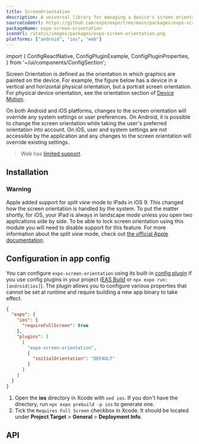 ```yaml
---
title: ScreenOrientation
description: A universal library for managing a device's screen orientation.
sourceCodeUrl: https://github.com/expo/expo/tree/main/packages/expo-screen-orientation
packageName: expo-screen-orientation
iconUrl: /static/images/packages/expo-screen-orientation.png
platforms: ["android", "ios", "web"]
---
```


import {
  ConfigReactNative,
  ConfigPluginExample,
  ConfigPluginProperties,
} from '~/ui/components/ConfigSection';

Screen Orientation is defined as the orientation in which graphics are painted on the device. For example, the figure below has a device in a vertical and horizontal physical orientation, but a portrait screen orientation. For physical device orientation, see the orientation section of [Device Motion](devicemotion.md).

On both Android and iOS platforms, changes to the screen orientation will override any system settings or user preferences. On Android, it is possible to change the screen orientation while taking the user's preferred orientation into account. On iOS, user and system settings are not accessible by the application and any changes to the screen orientation will override existing settings.

> Web has [limited support](https://caniuse.com/#feat=deviceorientation).

## Installation

### Warning

Apple added support for _split view_ mode to iPads in iOS 9. This changed how the screen orientation is handled by the system. To put the matter shortly, for iOS, your iPad is always in landscape mode unless you open two applications side by side. To be able to lock screen orientation using this module you will need to disable support for this feature. For more information about the _split view_ mode, check out [the official Apple documentation](https://support.apple.com/en-us/HT207582).

## Configuration in app config

You can configure `expo-screen-orientation` using its built-in [config plugin](/config-plugins/introduction/) if you use config plugins in your project ([EAS Build](/build/introduction) or `npx expo run:[android|ios]`). The plugin allows you to configure various properties that cannot be set at runtime and require building a new app binary to take effect.

```json app.json
{
  "expo": {
    "ios": {
      "requireFullScreen": true
    },
    "plugins": [
      [
        "expo-screen-orientation",
        {
          "initialOrientation": "DEFAULT"
        }
      ]
    ]
  }
}
```

1. Open the **ios** directory in Xcode with `xed ios`. If you don't have the directory, run `npx expo prebuild -p ios` to generate one.
2. Tick the `Requires Full Screen` checkbox in Xcode. It should be located under **Project Target** > **General** > **Deployment Info**.

## API

```js

```